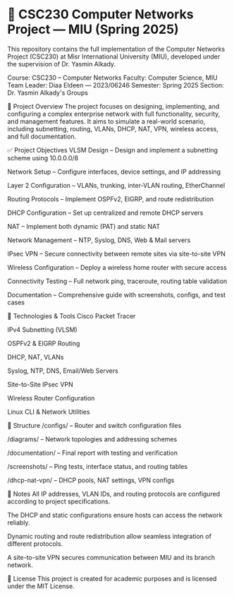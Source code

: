 # 📡 CSC230 Computer Networks Project — MIU (Spring 2025)
This repository contains the full implementation of the Computer Networks Project (CSC230) at Misr International University (MIU), developed under the supervision of Dr. Yasmin Alkady.

Course: CSC230 – Computer Networks
Faculty: Computer Science, MIU
Team Leader: Diaa Eldeen — 2023/06246
Semester: Spring 2025
Section: Dr. Yasmin Alkady's Groups

📘 Project Overview
The project focuses on designing, implementing, and configuring a complex enterprise network with full functionality, security, and management features. It aims to simulate a real-world scenario, including subnetting, routing, VLANs, DHCP, NAT, VPN, wireless access, and full documentation.

✅ Project Objectives
VLSM Design – Design and implement a subnetting scheme using 10.0.0.0/8

Network Setup – Configure interfaces, device settings, and IP addressing

Layer 2 Configuration – VLANs, trunking, inter-VLAN routing, EtherChannel

Routing Protocols – Implement OSPFv2, EIGRP, and route redistribution

DHCP Configuration – Set up centralized and remote DHCP servers

NAT – Implement both dynamic (PAT) and static NAT

Network Management – NTP, Syslog, DNS, Web & Mail servers

IPsec VPN – Secure connectivity between remote sites via site-to-site VPN

Wireless Configuration – Deploy a wireless home router with secure access

Connectivity Testing – Full network ping, traceroute, routing table validation

Documentation – Comprehensive guide with screenshots, configs, and test cases

🧰 Technologies & Tools
Cisco Packet Tracer

IPv4 Subnetting (VLSM)

OSPFv2 & EIGRP Routing

DHCP, NAT, VLANs

Syslog, NTP, DNS, Email/Web Servers

Site-to-Site IPsec VPN

Wireless Router Configuration

Linux CLI & Network Utilities

📂 Structure
/configs/ – Router and switch configuration files

/diagrams/ – Network topologies and addressing schemes

/documentation/ – Final report with testing and verification

/screenshots/ – Ping tests, interface status, and routing tables

/dhcp-nat-vpn/ – DHCP pools, NAT settings, VPN configs

📎 Notes
All IP addresses, VLAN IDs, and routing protocols are configured according to project specifications.

The DHCP and static configurations ensure hosts can access the network reliably.

Dynamic routing and route redistribution allow seamless integration of different protocols.

A site-to-site VPN secures communication between MIU and its branch network.

📄 License
This project is created for academic purposes and is licensed under the MIT License.
